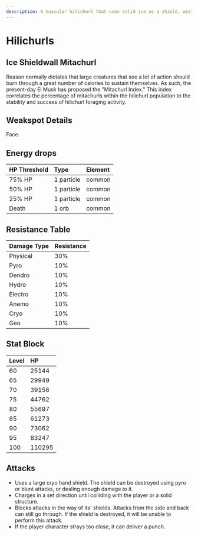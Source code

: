 ```yaml
---
description: A muscular hilichurl that uses solid ice as a shield, wielding it in battle..
---
```


# Hilichurls

## Ice Shieldwall Mitachurl

Reason normally dictates that large creatures that see a lot of action should burn through a great number of calories to sustain themselves. As such, the present-day El Musk has proposed the "Mitachurl Index." This index correlates the percentage of mitachurls within the hilichurl population to the stability and success of hilichurl foraging activity.

## Weakspot Details

Face.

## Energy drops

| HP Threshold | Type | Element |
| :--- | :--- | :--- |
| 75% HP | 1 particle | common   
| 50% HP | 1 particle | common   
| 25% HP | 1 particle | common  
| Death | 1 orb | common

## Resistance Table

| Damage Type | Resistance |
| :--- | :--- |
| Physical | 30% |
| Pyro | 10% |
| Dendro | 10% |
| Hydro | 10% |
| Electro | 10% |
| Anemo | 10% |
| Cryo | 10% |
| Geo | 10% |

## Stat Block

| Level | HP |
| :--- | :--- |
| 60 | 25144 |
| 65 | 29949 |
| 70 | 39156 |
| 75 | 44762 |
| 80 | 55697 |
| 85 | 61273 |
| 90 | 73062 |
| 95 | 83247 |
| 100 | 110295 |

## Attacks

* Uses a large cryo hand shield. The shield can be destroyed using pyro or blunt attacks, or dealing enough damage to it.
* Charges in a set direction until colliding with the player or a solid structure.
* Blocks attacks in the way of its' shields. Attacks from the side and back can still go through. If the shield is destroyed, it will be unable to perform this attack.
* If the player character strays too close, it can deliver a punch.
